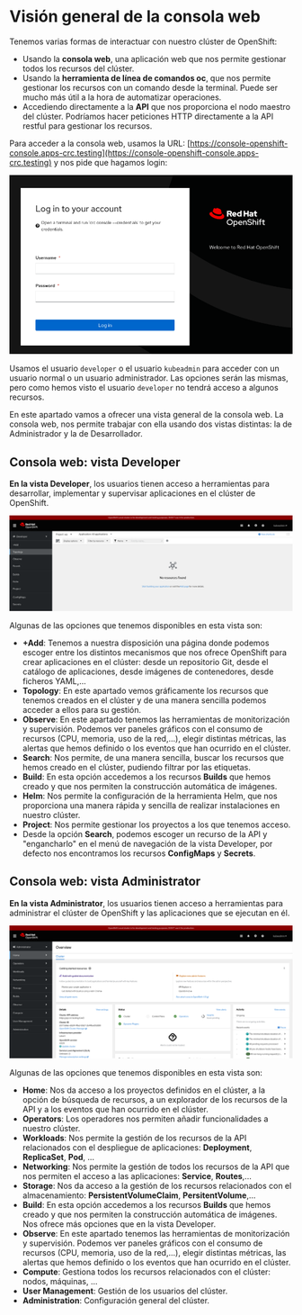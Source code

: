 # Visión general de la consola web

Tenemos varias formas de interactuar con nuestro clúster de OpenShift:

* Usando la **consola web**, una aplicación web que nos permite gestionar todos los recursos del clúster.
* Usando la **herramienta de línea de comandos oc**, que nos permite gestionar los recursos con un comando desde la terminal. Puede ser mucho más útil a la hora de automatizar operaciones.
* Accediendo directamente a la **API** que nos proporciona el nodo maestro del clúster. Podríamos hacer peticiones HTTP directamente a la API restful para gestionar los recursos.

Para acceder a la consola web, usamos la URL: [https://console-openshift-console.apps-crc.testing](https://console-openshift-console.apps-crc.testing) y nos pide que hagamos login:

![web](img/web1.png)

Usamos el usuario `developer` o el usuario `kubeadmin` para acceder con un usuario normal o un usuario administrador. Las opciones serán las mismas, pero como hemos visto el usuario `developer` no tendrá acceso a algunos recursos.

En este apartado vamos a ofrecer una vista general de la consola web. La consola web, nos permite trabajar con ella usando dos vistas distintas: la de Administrador y la de Desarrollador.

## Consola web: vista Developer

**En la vista Developer**, los usuarios tienen acceso a herramientas para desarrollar, implementar y supervisar aplicaciones en el clúster de OpenShift.

![vista](img/web2.png)

Algunas de las opciones que tenemos disponibles en esta vista son:

* **+Add**: Tenemos a nuestra disposición una página donde podemos escoger entre los distintos mecanismos que nos ofrece OpenShift para crear aplicaciones en el clúster: desde un repositorio Git, desde el catálogo de aplicaciones, desde imágenes de contenedores, desde ficheros YAML,... 
* **Topology**: En este apartado vemos gráficamente los recursos que tenemos creados en el clúster y de una manera sencilla podemos acceder a ellos para su gestión.
* **Observe**: En este apartado tenemos las herramientas de monitorización y supervisión. Podemos ver paneles gráficos con el consumo de recursos (CPU, memoria, uso de la red,...), elegir distintas métricas, las alertas que hemos definido o los eventos que han ocurrido en el clúster.
* **Search**: Nos permite, de una manera sencilla, buscar los recursos que hemos creado en el clúster, pudiendo filtrar por las etiquetas.
* **Build**: En esta opción accedemos a los recursos **Builds** que hemos creado y que nos permiten la construcción automática de imágenes.
* **Helm**: Nos permite la configuración de la herramienta Helm, que nos proporciona una manera rápida y sencilla de realizar instalaciones en nuestro clúster.
* **Project**: Nos permite gestionar los proyectos a los que tenemos acceso.
* Desde la opción **Search**, podemos escoger un recurso de la API y "engancharlo" en el menú de navegación de la vista Developer, por defecto nos encontramos los recursos **ConfigMaps** y **Secrets**.

## Consola web: vista Administrator

**En la vista Administrator**, los usuarios tienen acceso a herramientas para administrar el clúster de OpenShift y las aplicaciones que se ejecutan en él. 

![vista](img/web3.png)

Algunas de las opciones que tenemos disponibles en esta vista son:

* **Home**: Nos da acceso a los proyectos definidos en el clúster, a la opción de búsqueda de recursos, a un explorador de los recursos de la API y a los eventos que han ocurrido en el clúster.
* **Operators**: Los operadores nos permiten añadir funcionalidades a nuestro clúster. 
* **Workloads**: Nos permite la gestión de los recursos de la API relacionados con el despliegue de aplicaciones: **Deployment**, **ReplicaSet**, **Pod**, ...
* **Networking**: Nos permite la gestión de todos los recursos de la API que nos permiten el acceso a las aplicaciones: **Service**, **Routes**,...
* **Storage**: Nos da acceso a la gestión de los recursos relacionados con el almacenamiento: **PersistentVolumeClaim**, **PersitentVolume**,...
* **Build**: En esta opción accedemos a los recursos **Builds** que hemos creado y que nos permiten la construcción automática de imágenes. Nos ofrece más opciones que en la vista Developer.
* **Observe**: En este apartado tenemos las herramientas de monitorización y supervisión. Podemos ver paneles gráficos con el consumo de recursos (CPU, memoria, uso de la red,...), elegir distintas métricas, las alertas que hemos definido o los eventos que han ocurrido en el clúster.
* **Compute**: Gestiona todos los recursos relacionados con el clúster: nodos, máquinas, ...
* **User Management**: Gestión de los usuarios del clúster. 
* **Administration**: Configuración general del clúster.